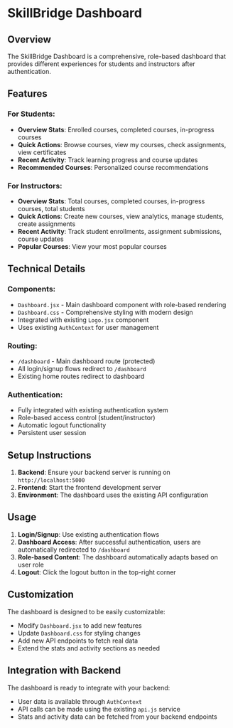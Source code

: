 # SkillBridge Dashboard

## Overview
The SkillBridge Dashboard is a comprehensive, role-based dashboard that provides different experiences for students and instructors after authentication.

## Features

### For Students:
- **Overview Stats**: Enrolled courses, completed courses, in-progress courses
- **Quick Actions**: Browse courses, view my courses, check assignments, view certificates
- **Recent Activity**: Track learning progress and course updates
- **Recommended Courses**: Personalized course recommendations

### For Instructors:
- **Overview Stats**: Total courses, completed courses, in-progress courses, total students
- **Quick Actions**: Create new courses, view analytics, manage students, create assignments
- **Recent Activity**: Track student enrollments, assignment submissions, course updates
- **Popular Courses**: View your most popular courses

## Technical Details

### Components:
- `Dashboard.jsx` - Main dashboard component with role-based rendering
- `Dashboard.css` - Comprehensive styling with modern design
- Integrated with existing `Logo.jsx` component
- Uses existing `AuthContext` for user management

### Routing:
- `/dashboard` - Main dashboard route (protected)
- All login/signup flows redirect to `/dashboard`
- Existing home routes redirect to dashboard

### Authentication:
- Fully integrated with existing authentication system
- Role-based access control (student/instructor)
- Automatic logout functionality
- Persistent user session

## Setup Instructions

1. **Backend**: Ensure your backend server is running on `http://localhost:5000`
2. **Frontend**: Start the frontend development server
3. **Environment**: The dashboard uses the existing API configuration

## Usage

1. **Login/Signup**: Use existing authentication flows
2. **Dashboard Access**: After successful authentication, users are automatically redirected to `/dashboard`
3. **Role-based Content**: The dashboard automatically adapts based on user role
4. **Logout**: Click the logout button in the top-right corner

## Customization

The dashboard is designed to be easily customizable:
- Modify `Dashboard.jsx` to add new features
- Update `Dashboard.css` for styling changes
- Add new API endpoints to fetch real data
- Extend the stats and activity sections as needed

## Integration with Backend

The dashboard is ready to integrate with your backend:
- User data is available through `AuthContext`
- API calls can be made using the existing `api.js` service
- Stats and activity data can be fetched from your backend endpoints

